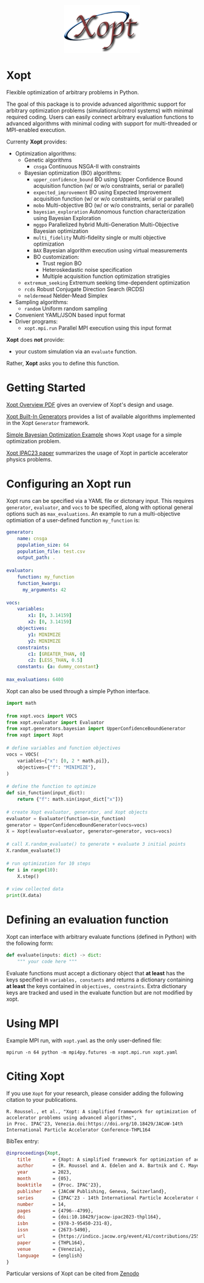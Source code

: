 <div align="center">
  <img src="assets/Xopt-logo.png", width="200">
</div>




Xopt
===============

Flexible optimization of arbitrary problems in Python.

The goal of this package is to provide advanced algorithmic support for arbitrary 
optimization problems (simulations/control systems) with minimal required coding. Users 
can easily connect 
arbitrary evaluation functions to advanced algorithms with minimal coding with 
support for multi-threaded or MPI-enabled execution.

Currenty **Xopt** provides:

- Optimization algorithms:
  - Genetic algorithms
    - `cnsga` Continuous NSGA-II with constraints
  - Bayesian optimization (BO) algorithms:
    - `upper_confidence_bound` BO using Upper Confidence Bound acquisition function 
      (w/ or w/o constraints, serial or parallel)
    - `expected_improvement` BO using Expected Improvement acquisition function 
      (w/ or w/o constraints, serial or parallel)
    - `mobo` Multi-objective BO (w/ or w/o constraints, serial or parallel)
    - `bayesian_exploration` Autonomous function characterization using Bayesian 
      Exploration
    - `mggpo` Parallelized hybrid Multi-Generation Multi-Objective Bayesian 
      optimization
    - `multi_fidelity` Multi-fidelity single or multi objective optimization
    - `BAX` Bayesian algorithm execution using virtual measurements
    - BO customization:
      - Trust region BO
      - Heteroskedastic noise specification
      - Multiple acquisition function optimization stratigies
  - `extremum_seeking` Extremum seeking time-dependent optimization
  - `rcds` Robust Conjugate Direction Search (RCDS)
  - `neldermead` Nelder-Mead Simplex
- Sampling algorithms:
  - `random` Uniform random sampling
- Convenient YAML/JSON based input format
- Driver programs:
  - `xopt.mpi.run` Parallel MPI execution using this input format

 **Xopt** does **not** provide: 
- your custom simulation via an `evaluate` function.

Rather, **Xopt** asks you to define this function.

Getting Started
===============
[Xopt Overview PDF](assets/xopt_overview.pdf) gives an overview of Xopt's design and 
usage.


[Xopt Built-In Generators](algorithms.md) provides a list of available algorithms 
implemented in the Xopt ```Generator``` framework.

[Simple Bayesian Optimization Example](examples/single_objective_bayes_opt/bo_tutorial.ipynb) 
shows 
Xopt usage for a simple optimization problem.

[Xopt IPAC23 paper](https://accelconf.web.cern.ch/ipac2023/pdf/THPL164.pdf) summarizes the usage of Xopt in particle accelerator physics problems. 


Configuring an Xopt run
===============
Xopt runs can be specified via a YAML file or dictonary input. This requires `generator`, `evaluator`, and `vocs` to be specified, along with optional general options such as `max_evaluations`. An example to run a multi-objective optimiation of a user-defined function `my_function` is:
```yaml
generator:
    name: cnsga
    population_size: 64
    population_file: test.csv
    output_path: .

evaluator:
    function: my_function
    function_kwargs:
      my_arguments: 42

vocs:
    variables:
        x1: [0, 3.14159]
        x2: [0, 3.14159]
    objectives: 
        y1: MINIMIZE
        y2: MINIMIZE
    constraints:
        c1: [GREATER_THAN, 0]
        c2: [LESS_THAN, 0.5]
    constants: {a: dummy_constant}

max_evaluations: 6400    
```

Xopt can also be used through a simple Python interface.
```python
import math

from xopt.vocs import VOCS
from xopt.evaluator import Evaluator
from xopt.generators.bayesian import UpperConfidenceBoundGenerator
from xopt import Xopt

# define variables and function objectives
vocs = VOCS(
    variables={"x": [0, 2 * math.pi]},
    objectives={"f": "MINIMIZE"},
)

# define the function to optimize
def sin_function(input_dict):
    return {"f": math.sin(input_dict["x"])}

# create Xopt evaluator, generator, and Xopt objects
evaluator = Evaluator(function=sin_function)
generator = UpperConfidenceBoundGenerator(vocs=vocs)
X = Xopt(evaluator=evaluator, generator=generator, vocs=vocs)

# call X.random_evaluate() to generate + evaluate 3 initial points
X.random_evaluate(3)

# run optimization for 10 steps
for i in range(10):
    X.step()

# view collected data
print(X.data)
```

Defining an evaluation function
===============
Xopt can interface with arbitrary evaluate functions (defined in Python) with the 
following form:
```python
def evaluate(inputs: dict) -> dict:
    """ your code here """
```
Evaluate functions must accept a dictionary object that **at least** has the keys 
specified in `variables, constants` and returns a dictionary 
containing **at least** the 
keys contained in `objectives, constraints`. Extra dictionary keys are tracked and 
used in the evaluate function but are not modified by xopt.

Using MPI
===============
Example MPI run, with `xopt.yaml` as the only user-defined file:
```b
mpirun -n 64 python -m mpi4py.futures -m xopt.mpi.run xopt.yaml
```


Citing Xopt
==========
If you use ```Xopt``` for your research, please consider adding the following 
citation to your publications.
```
R. Roussel., et al., "Xopt: A simplified framework for optimization of accelerator problems using advanced algorithms", 
in Proc. IPAC'23, Venezia.doi:https://doi.org/10.18429/JACoW-14th International Particle Accelerator Conference-THPL164
```

BibTex entry:
```bibtex
@inproceedings{Xopt,
	title        = {Xopt: A simplified framework for optimization of accelerator problems using advanced algorithms},
	author       = {R. Roussel and A. Edelen and A. Bartnik and C. Mayes},
	year         = 2023,
	month        = {05},
	booktitle    = {Proc. IPAC'23},
	publisher    = {JACoW Publishing, Geneva, Switzerland},
	series       = {IPAC'23 - 14th International Particle Accelerator Conference},
	number       = 14,
	pages        = {4796--4799},
	doi          = {doi:10.18429/jacow-ipac2023-thpl164},
	isbn         = {978-3-95450-231-8},
	issn         = {2673-5490},
	url          = {https://indico.jacow.org/event/41/contributions/2556},
	paper        = {THPL164},
	venue        = {Venezia},
	language     = {english}
}
```

Particular versions of Xopt can be cited from [Zenodo](https://zenodo.org/record/7983779)

